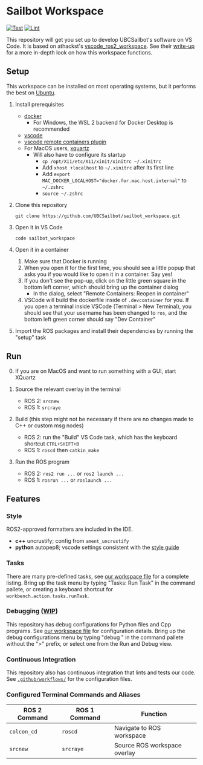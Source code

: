 # Sailbot Workspace

[![Test](https://github.com/UBCSailbot/sailbot_workspace/actions/workflows/test.yaml/badge.svg)](https://github.com/UBCSailbot/sailbot_workspace/actions/workflows/test.yaml)
[![Lint](https://github.com/UBCSailbot/sailbot_workspace/actions/workflows/lint.yaml/badge.svg)](https://github.com/UBCSailbot/sailbot_workspace/actions/workflows/lint.yaml)

This repository will get you set up to develop UBCSailbot's software on VS Code. It is based on athackst's
[vscode_ros2_workspace](https://github.com/athackst/vscode_ros2_workspace).
See their [write-up](https://www.allisonthackston.com/articles/vscode_docker_ros2.html) for a more in-depth look on how
this workspace functions.

## Setup

This workspace can be installed on most operating systems, but it performs the best on [Ubuntu](https://ubuntu.com/download/desktop).

1. Install prerequisites
    - [docker](https://docs.docker.com/engine/install/)
        - For Windows, the WSL 2 backend for Docker Desktop is recommended
    - [vscode](https://code.visualstudio.com/)
    - [vscode remote containers plugin](https://marketplace.visualstudio.com/items?itemName=ms-vscode-remote.remote-containers)
    - For MacOS users, [xquartz](https://gist.github.com/sorny/969fe55d85c9b0035b0109a31cbcb088)
        - Will also have to configure its startup
            - `cp /opt/X11/etc/X11/xinit/xinitrc ~/.xinitrc`
            - Add `xhost +localhost` to `~/.xinitrc` after its first line
            - Add `export MAC_DOCKER_LOCALHOST="docker.for.mac.host.internal"` to `~/.zshrc`
            - `source ~/.zshrc`

2. Clone this repository

    ```
    git clone https://github.com/UBCSailbot/sailbot_workspace.git
    ```

3. Open it in VS Code

    ```
    code sailbot_workspace
    ```

4. Open it in a container
    1. Make sure that Docker is running
    2. When you open it for the first time, you should see a little popup that asks you if you would like to open it in
       a container. Say yes!
    3. If you don't see the pop-up, click on the little green square in the bottom left corner, which should bring up
       the container dialog
        - In the dialog, select "Remote Containers: Reopen in container"
    4. VSCode will build the dockerfile inside of `.devcontainer` for you. If you open a terminal inside VSCode
       (Terminal > New Terminal), you should see that your username has been changed to `ros`, and the bottom left green
       corner should say "Dev Container"

5. Import the ROS packages and install their dependencies by running the "setup" task

## Run

0. If you are on MacOS and want to run something with a GUI, start XQuartz

1. Source the relevant overlay in the terminal
    - ROS 2: `srcnew`
    - ROS 1: `srcraye`

2. Build (this step might not be necessary if there are no changes made to C++ or custom msg nodes)
    - ROS 2: run the "Build" VS Code task, which has the keyboard shortcut `CTRL+SHIFT+B`
    - ROS 1: `roscd` then `catkin_make`

3. Run the ROS program
    - ROS 2: `ros2 run ...` or `ros2 launch ...`
    - ROS 1: `rosrun ...` or `roslaunch ...`

## Features

### Style

ROS2-approved formatters are included in the IDE.  

- **c++** uncrustify; config from `ament_uncrustify`
- **python** autopep8; vscode settings consistent with the [style guide](https://index.ros.org/doc/ros2/Contributing/Code-Style-Language-Versions/)

### Tasks

There are many pre-defined tasks, see [our workspace file](.devcontainer/config/sailbot_workspace.code-workspace) for a
complete listing. Bring up the task menu by typing "Tasks: Run Task" in the command pallete, or creating a keyboard
shortcut for `workbench.action.tasks.runTask`.

### Debugging ([WIP](https://github.com/UBCSailbot/sailbot_workspace/issues/6))

This repository has debug configurations for Python files and Cpp programs.
See [our workspace file](.devcontainer/config/sailbot_workspace.code-workspace) for configuration details.
Bring up the debug configurations menu by typing "debug " in the command pallete without the ">" prefix, or select one
from the Run and Debug view.

### Continuous Integration

This repository also has continuous integration that lints and tests our code.
See [`.github/workflows/`](.github/workflows/) for the configuration files.

### Configured Terminal Commands and Aliases

| ROS 2 Command | ROS 1 Command | Function |
| ------------- | ------------- | -------- |
| `colcon_cd` | `roscd` | Navigate to ROS workspace |
| `srcnew` | `srcraye` | Source ROS workspace overlay |

